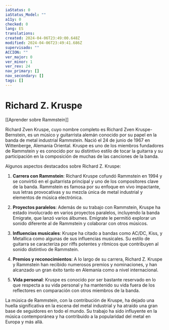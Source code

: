 ```yaml
---
iaStatus: 0
iaStatus_Model: ""
a11y: 0
checked: 0
lang: ES
translations: 
created: 2024-04-06T23:49:00.648Z
modified: 2024-04-06T23:49:41.686Z
supervisado: ""
ACCION: ""
ver_major: 0
ver_minor: 1
ver_rev: 24
nav_primary: []
nav_secondary: []
tags: []
---
```

# Richard Z. Kruspe

[[Aprender sobre Rammstein]]

Richard Zven Kruspe, cuyo nombre completo es Richard Zven Kruspe-Bernstein, es un músico y guitarrista alemán conocido por su papel en la banda de metal industrial Rammstein. Nació el 24 de junio de 1967 en Wittenberge, Alemania Oriental. Kruspe es uno de los miembros fundadores de Rammstein y es conocido por su distintivo estilo de tocar la guitarra y su participación en la composición de muchas de las canciones de la banda.

Algunos aspectos destacados sobre Richard Z. Kruspe:

1. **Carrera con Rammstein**: Richard Kruspe cofundó Rammstein en 1994 y se convirtió en el guitarrista principal y uno de los compositores clave de la banda. Rammstein es famosa por su enfoque en vivo impactante, sus letras provocativas y su mezcla única de metal industrial y elementos de música electrónica.
    
2. **Proyectos paralelos**: Además de su trabajo con Rammstein, Kruspe ha estado involucrado en varios proyectos paralelos, incluyendo la banda Emigrate, que lanzó varios álbumes. Emigrate le permitió explorar un sonido diferente al de Rammstein y colaborar con otros músicos.
    
3. **Influencias musicales**: Kruspe ha citado a bandas como AC/DC, Kiss, y Metallica como algunas de sus influencias musicales. Su estilo de guitarra se caracteriza por riffs potentes y rítmicos que contribuyen al sonido distintivo de Rammstein.
    
4. **Premios y reconocimientos**: A lo largo de su carrera, Richard Z. Kruspe y Rammstein han recibido numerosos premios y nominaciones, y han alcanzado un gran éxito tanto en Alemania como a nivel internacional.
    
5. **Vida personal**: Kruspe es conocido por ser bastante reservado en lo que respecta a su vida personal y ha mantenido su vida fuera de los reflectores en comparación con otros miembros de la banda.
    

La música de Rammstein, con la contribución de Kruspe, ha dejado una huella significativa en la escena del metal industrial y ha atraído una gran base de seguidores en todo el mundo. Su trabajo ha sido influyente en la música contemporánea y ha contribuido a la popularidad del metal en Europa y más allá.